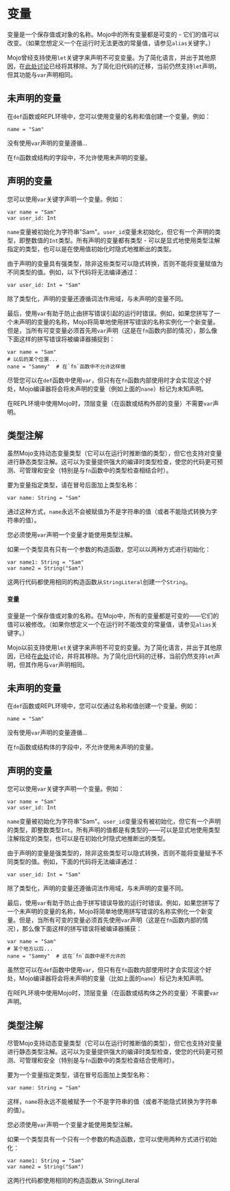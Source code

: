 # 变量

变量是一个保存值或对象的名称。Mojo中的所有变量都是可变的 - 它们的值可以改变。（如果您想定义一个在运行时无法更改的常量值，请参见`alias`关键字。）

Mojo曾经支持使用`let`关键字来声明不可变变量。为了简化语言，并出于其他原因，在[此处讨论](https://github.com/modularml/mojo/blob/main/proposals/remove-let-decls.md)已经将其移除。为了简化旧代码的迁移，当前仍然支持`let`声明，但其功能与`var`声明相同。

## 未声明的变量

在`def`函数或REPL环境中，您可以使用变量的名称和值创建一个变量。例如：

```mojo
name = "Sam"
```

没有使用`var`声明的变量遵循...

在`fn`函数或结构的字段中，不允许使用未声明的变量。

## 声明的变量

您可以使用`var`关键字声明一个变量。例如：

```mojo
var name = "Sam"
var user_id: Int
```

`name`变量被初始化为字符串"Sam"。`user_id`变量未初始化，但它有一个声明的类型，即整数值的`Int`类型。所有声明的变量都有类型 - 可以是显式地使用类型注解指定的类型，也可以是在使用值初始化时隐式地推断出的类型。

由于声明的变量具有强类型，除非这些类型可以隐式转换，否则不能将变量赋值为不同类型的值。例如，以下代码将无法编译通过：

```mojo
var user_id: Int = "Sam"
```

除了类型化，声明的变量还遵循词法作用域，与未声明的变量不同。

最后，使用`var`有助于防止由拼写错误引起的运行时错误。例如，如果您拼写了一个未声明的变量的名称，Mojo将简单地使用拼写错误的名称实例化一个新变量。但是，当所有可变变量必须首先用`var`声明（这是在`fn`函数内部的情况），那么像下面这样的拼写错误将被编译器捕捉到：

```mojo
var name = "Sam"
# 以后的某个位置...
nane = "Sammy"  # 在`fn`函数中不允许这样做
```

尽管您可以在`def`函数中使用`var`，但只有在`fn`函数内部使用时才会实现这个好处，Mojo编译器将会将未声明的变量（例如上面的`nane`）标记为未知声明。

在REPL环境中使用Mojo时，顶层变量（在函数或结构外部的变量）不需要`var`声明。

## 类型注解

虽然Mojo支持动态变量类型（它可以在运行时推断值的类型），但它也支持对变量进行静态类型注解。这可以为变量提供强大的编译时类型检查，使您的代码更可预测、可管理和安全（特别是与`fn`函数中的类型检查相结合时）。

要为变量指定类型，请在冒号后面加上类型名称：

```mojo
var name: String = "Sam"
```

通过这种方式，`name`永远不会被赋值为不是字符串的值（或者不能隐式转换为字符串的值）。

您必须使用`var`声明一个变量才能使用类型注解。

如果一个类型具有只有一个参数的构造函数，您可以以两种方式进行初始化：

```mojo
var name1: String = "Sam"
var name2 = String("Sam")
```

这两行代码都使用相同的构造函数从`StringLiteral`创建一个`String`。

#### 变量

变量是一个保存值或对象的名称。在Mojo中，所有的变量都是可变的——它们的值可以被修改。（如果你想定义一个在运行时不能改变的常量值，请参见`alias`关键字。）

Mojo以前支持使用`let`关键字来声明不可变的变量。为了简化语言，并出于其他原因，已经在[此处](https://github.com/modularml/mojo/blob/main/proposals/remove-let-decls.md)讨论，并将其移除。为了简化旧代码的迁移，当前仍然支持`let`声明，但其作用与`var`声明相同。

## 未声明的变量

在`def`函数或REPL环境中，您可以仅通过名称和值创建一个变量。例如：

```mojo
name = "Sam"
```

没有使用`var`声明的变量遵循...

在`fn`函数或结构体的字段中，不允许使用未声明的变量。

## 声明的变量

您可以使用`var`关键字声明一个变量。例如：

```mojo
var name = "Sam"
var user_id: Int
```

`name`变量被初始化为字符串"Sam"。`user_id`变量没有被初始化，但它有一个声明的类型，即整数类型`Int`。所有声明的值都是有类型的——可以是显式地使用类型注解指定的类型，也可以是在初始化时隐式地推断出的类型。

由于声明的变量是强类型的，除非这些类型可以隐式转换，否则不能将变量赋予不同类型的值。例如，下面的代码将无法编译通过：

```mojo
var user_id: Int = "Sam"
```

除了类型化，声明的变量还遵循词法作用域，与未声明的变量不同。

最后，使用`var`有助于防止由于拼写错误导致的运行时错误。例如，如果您拼写了一个未声明的变量的名称，Mojo将简单地使用拼写错误的名称实例化一个新变量。但是，当所有可变的变量必须首先使用`var`声明（这是在`fn`函数内部的情况），那么像下面这样的拼写错误将被编译器捕获：

```mojo
var name = "Sam"
# 某个地方以后...
nane = "Sammy"  # 这在`fn`函数中是不允许的
```

虽然您可以在`def`函数中使用`var`，但只有在`fn`函数内部使用时才会实现这个好处，Mojo编译器将会将未声明的变量（比如上面的`nane`）标记为未知声明。

在REPL环境中使用Mojo时，顶层变量（在函数或结构体之外的变量）不需要`var`声明。

## 类型注解

尽管Mojo支持动态变量类型（它可以在运行时推断值的类型），但它也支持对变量进行静态类型注解。这可以为变量提供强大的编译时类型检查，使您的代码更可预测、可管理和安全（特别是与`fn`函数中的类型检查结合使用时）。

要为一个变量指定类型，请在冒号后面加上类型名称：

```mojo
var name: String = "Sam"
```

这样，`name`将永远不能被赋予一个不是字符串的值（或者不能隐式转换为字符串的值）。

您必须使用`var`声明一个变量才能使用类型注解。

如果一个类型具有一个只有一个参数的构造函数，您可以使用两种方式进行初始化：

```mojo
var name1: String = "Sam"
var name2 = String("Sam")
```

这两行代码都使用相同的构造函数从`StringLiteral